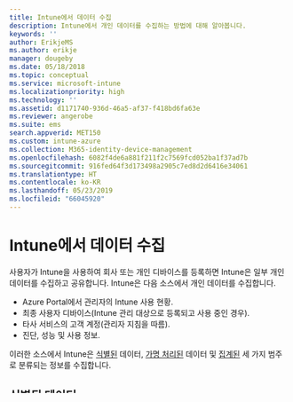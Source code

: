 ```yaml
---
title: Intune에서 데이터 수집
description: Intune에서 개인 데이터를 수집하는 방법에 대해 알아봅니다.
keywords: ''
author: ErikjeMS
ms.author: erikje
manager: dougeby
ms.date: 05/18/2018
ms.topic: conceptual
ms.service: microsoft-intune
ms.localizationpriority: high
ms.technology: ''
ms.assetid: d1171740-936d-46a5-af37-f418bd6fa63e
ms.reviewer: angerobe
ms.suite: ems
search.appverid: MET150
ms.custom: intune-azure
ms.collection: M365-identity-device-management
ms.openlocfilehash: 6082f4de6a881f211f2c7569fcd052ba1f37ad7b
ms.sourcegitcommit: 916fed64f3d173498a2905c7ed8d2d6416e34061
ms.translationtype: HT
ms.contentlocale: ko-KR
ms.lasthandoff: 05/23/2019
ms.locfileid: "66045920"
---
```

# <a name="data-collection-in-intune"></a>Intune에서 데이터 수집

사용자가 Intune을 사용하여 회사 또는 개인 디바이스를 등록하면 Intune은 일부 개인 데이터를 수집하고 공유합니다. Intune은 다음 소스에서 개인 데이터를 수집합니다.

- Azure Portal에서 관리자의 Intune 사용 현황.
- 최종 사용자 디바이스(Intune 관리 대상으로 등록되고 사용 중인 경우).
- 타사 서비스의 고객 계정(관리자 지침을 따름).
- 진단, 성능 및 사용 정보.

이러한 소스에서 Intune은 [식별된](#identified-data) 데이터, [가명 처리된](#pseudonymized-data) 데이터 및 [집계된](#aggregated-data) 세 가지 범주로 분류되는 정보를 수집합니다.

## <a name="identified-data"></a>식별된 데이터

Intune에서 수집하는 대부분의 개인 데이터는 식별된 데이터입니다. 이 데이터는 사용자, 장치 또는 애플리케이션에 연결되며 관리 특성에 매우 중요합니다. 식별된 데이터는 사용자의 장치 및 애플리케이션을 관리하고 Intune 서비스를 프로비전하는 데 사용됩니다.

Intune에서 수집하는 식별된 데이터는 다음을 포함할 수 있지만 이에 한정되지는 않습니다. 

- 사용자 정보
    - 소유자 이름/사용자 표시(theAzureUserID로 식별된 사용자의 Azure 등록 이름)
    - 사용자 계정 이름 또는 이메일 주소
    - 타사 사용자 ID(예: AppleID)
- 하드웨어 인벤토리 정보
    - 디바이스 이름
    - 제조업체
    - 운영 체제
    - 일련 번호
    - IMEI 번호
    - IP 주소
    - Wi-Fi MacAddress
    - ICCID
    - 전화 번호
- 다음 작업에 대한 데이터를 포함하는 감사 로그 정보
    - 관리
    - 만들기
    - 업데이트(편집)
    - 삭제
    - 할당
    - 원격 작업
- 지원 정보
    - 연락처 정보(이름, 전화번호, 이메일 주소)
    - Microsoft 지원, 제품 및/또는 고객 환경 팀 멤버와 이메일 토론
- 액세스 제어 정보(Intune은 이 데이터를 사용하여 [역할 기반 액세스 제어](role-based-access-control.md)와 같은 기능을 통해 관리 역할 및 기능에 대한 액세스를 관리합니다.)
    - 정적 인증자(고객의 암호)
    - 인증서의 개인 정보 키 
- 관리자 및 계정 정보
    - 관리 사용자 이름 및 성
    - 관리 사용자 이름
    - UPN(이메일)
    - 전화 번호
    - 계정 소유자의 이메일 주소
    - 각 고객 IT 관리자의 Active Directory ID
    - 고객 대금 결제 데이터
    - 구독 키
- 애플리케이션 인벤토리 등
    - 앱 이름
    - 버전
    - 앱 ID
    - 크기
    - 설치 위치
    - 애플리케이션 인벤토리 데이터는 관리자가 회사 소유 장치로 표시하거나 호환되는 앱 기능이 설정된 경우에만 수집됩니다.  
- 고객 타사 테넌트 ID입니다(예: Apple ID). 

## <a name="pseudonymized-data"></a>가명 처리된 데이터

가명 처리된 데이터는 고유한 식별자와 연관되어 있으며, 일반적으로 시스템에 의해 생성된 번호로, 자체적으로 개별 사용자를 식별할 수 없지만 사용자에게 엔터프라이즈 서비스를 제공하는 데 사용됩니다. 

Intune에서 수집되는 가명 처리된 데이터는 다음을 포함할 수 있지만 이에 한정되지는 않습니다. 

- 사용자 및/또는 디바이스에 연결된 진단, 성능 및 사용 현황 데이터
    - 기능이 사용된 횟수
    - 기능에 제공된 명령
    - 서비스 응답 시간
    - 설치 및 기타 프로세스의 성공률
    - Intune 회사 포털 애플리케이션 오류
    - 사용자 및 디바이스 식별자
    - 참조, 상관 관계, 관리 목적을 위한 식별자 
- 디바이스 또는 사용자에 연결되지 않은 디바이스 데이터(디바이스 또는 사용자에 연결된 데이터는 Intune에서 식별된 데이터로 처리함)
    - Intune 디바이스 ID
    - Azure Active Directory 디바이스 ID
    - Intune 디바이스 관리 ID
    - 테넌트 ID
    - 계정 ID
    - EAS 디바이스 ID
    - 플랫폼별 ID
    - iOS 디바이스용 AppleID
    - Mac 디바이스용 Mac 주소
    - Windows 디바이스용 Windows ID
- 관리되는 애플리케이션 정보
    - 관리되는 애플리케이션 ID
    - 관리되는 애플리케이션 장치 태그
    - Intune 디바이스 관리 ID
    - Azure Active Directory 디바이스 ID
    - 암호화 키

## <a name="aggregated-data"></a>집계된 데이터

집계된 데이터는 Intune 서비스를 프로비전하고 향상시키는 데 사용됩니다. 

Intune에서 수집되는 집계된 데이터는 다음을 포함할 수 있지만 이에 한정되지는 않습니다. 

- 모든 Intune 테넌트의 관리자 사용 현황 데이터(예: 관리 콘솔과 상호 작용할 때 선택된 관리 컨트롤)
- 테넌트 계정 정보(이 데이터는 Intune 블레이드에서 사용할 수 있음)
    - 등록된 디바이스 또는 사용자 수
    - 식별된 디바이스 플랫폼의 수  
    - 설치된 디바이스 수
    - installedDeviceCount: 애플리케이션이 설치된 디바이스의 수입니다.
    - notApplicableDeviceCount: 애플리케이션을 적용할 수 없는 디바이스의 수입니다.
    - notInstalledDeviceCount: 애플리케이션을 적용할 수 있지만 설치하지 않은 디바이스의 수입니다.
    - pendingInstallDeviceCount: 애플리케이션을 적용할 수 있고 설치가 보류 중인 디바이스의 수입니다.
    
## <a name="next-steps"></a>다음 단계

Intune의 개인 데이터 [저장 및 처리](privacy-data-store-process.md), [공유](privacy-data-secure-share.md) 방법에 대해 자세히 알아봅니다. 
